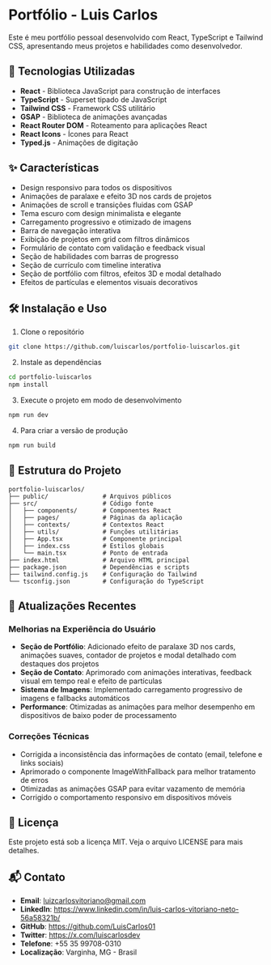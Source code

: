 # Portfólio - Luis Carlos

Este é meu portfólio pessoal desenvolvido com React, TypeScript e Tailwind CSS, apresentando meus projetos e habilidades como desenvolvedor.

## 🚀 Tecnologias Utilizadas

- **React** - Biblioteca JavaScript para construção de interfaces
- **TypeScript** - Superset tipado de JavaScript
- **Tailwind CSS** - Framework CSS utilitário
- **GSAP** - Biblioteca de animações avançadas
- **React Router DOM** - Roteamento para aplicações React
- **React Icons** - Ícones para React
- **Typed.js** - Animações de digitação

## ✨ Características

- Design responsivo para todos os dispositivos
- Animações de paralaxe e efeito 3D nos cards de projetos
- Animações de scroll e transições fluidas com GSAP
- Tema escuro com design minimalista e elegante
- Carregamento progressivo e otimizado de imagens
- Barra de navegação interativa
- Exibição de projetos em grid com filtros dinâmicos
- Formulário de contato com validação e feedback visual
- Seção de habilidades com barras de progresso
- Seção de currículo com timeline interativa
- Seção de portfólio com filtros, efeitos 3D e modal detalhado
- Efeitos de partículas e elementos visuais decorativos

## 🛠️ Instalação e Uso

1. Clone o repositório

```bash
git clone https://github.com/luiscarlos/portfolio-luiscarlos.git
```

2. Instale as dependências

```bash
cd portfolio-luiscarlos
npm install
```

3. Execute o projeto em modo de desenvolvimento

```bash
npm run dev
```

4. Para criar a versão de produção

```bash
npm run build
```

## 📁 Estrutura do Projeto

```
portfolio-luiscarlos/
├── public/               # Arquivos públicos
├── src/                  # Código fonte
│   ├── components/       # Componentes React
│   ├── pages/            # Páginas da aplicação
│   ├── contexts/         # Contextos React
│   ├── utils/            # Funções utilitárias
│   ├── App.tsx           # Componente principal
│   ├── index.css         # Estilos globais
│   └── main.tsx          # Ponto de entrada
├── index.html            # Arquivo HTML principal
├── package.json          # Dependências e scripts
├── tailwind.config.js    # Configuração do Tailwind
└── tsconfig.json         # Configuração do TypeScript
```

## 🔄 Atualizações Recentes

### Melhorias na Experiência do Usuário

- **Seção de Portfólio**: Adicionado efeito de paralaxe 3D nos cards, animações suaves, contador de projetos e modal detalhado com destaques dos projetos
- **Seção de Contato**: Aprimorado com animações interativas, feedback visual em tempo real e efeito de partículas
- **Sistema de Imagens**: Implementado carregamento progressivo de imagens e fallbacks automáticos
- **Performance**: Otimizadas as animações para melhor desempenho em dispositivos de baixo poder de processamento

### Correções Técnicas

- Corrigida a inconsistência das informações de contato (email, telefone e links sociais)
- Aprimorado o componente ImageWithFallback para melhor tratamento de erros
- Otimizadas as animações GSAP para evitar vazamento de memória
- Corrigido o comportamento responsivo em dispositivos móveis

## 📝 Licença

Este projeto está sob a licença MIT. Veja o arquivo LICENSE para mais detalhes.

## 📬 Contato

- **Email**: luizcarlosvitoriano@gmail.com
- **LinkedIn**: https://www.linkedin.com/in/luis-carlos-vitoriano-neto-56a58321b/
- **GitHub**: https://github.com/LuisCarlos01
- **Twitter**: https://x.com/luiscarlosdev
- **Telefone**: +55 35 99708-0310
- **Localização**: Varginha, MG - Brasil
